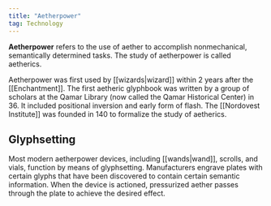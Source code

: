 ```yaml
---
title: "Aetherpower"
tag: Technology
---
```


**Aetherpower** refers to the use of aether to accomplish nonmechanical, semantically determined tasks. The study of aetherpower is called aetherics. 

Aetherpower was first used by [[wizards|wizard]] within 2 years after the [[Enchantment]]. The first aetheric glyphbook was written by a group of scholars at the Qamar Library (now called the Qamar Historical Center) in 36. It included positional inversion and early form of flash. The [[Nordovest Institute]] was founded in 140 to formalize the study of aetherics.

## Glyphsetting

Most modern aetherpower devices, including [[wands|wand]], scrolls, and vials, function by means of glyphsetting. Manufacturers engrave plates with certain glyphs that have been discovered to contain certain semantic information. When the device is actioned, pressurized aether passes through the plate to achieve the desired effect.
